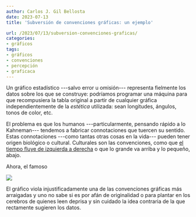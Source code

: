 ```yaml
---
author: Carlos J. Gil Bellosta
date: 2023-07-13
title: 'Subversión de convenciones gráficas: un ejemplo'

url: /2023/07/13/subversion-convenciones-graficas/
categories:
- gráficos
tags:
- gráficos
- convenciones
- percepción
- graficaca
---
```


Un gráfico estadístico ---salvo error u omisión--- representa fielmente los datos sobre los que se construye: podríamos programar una máquina para que recompusiera la tabla original a partir de cualquier gráfica independientemente de la _estética_ utilizada: sean longitudes, ángulos, tonos de color, etc.

El problema es que los humanos ---particularmente, pensando rápido a lo Kahneman--- tendemos a fabricar connotaciones que tuercen su sentido. Estas connotaciones ---como tantas otras cosas en la vida--- pueden tener origen biológico o cultural. Culturales son las convenciones, como que
[el tiempo fluye de izquierda a derecha](/2020/04/24/por-que-fluye-el-tiempo-de-izquierda-a-derecha/)
o que lo grande va arriba y lo pequeño, abajo.

Ahora, el famoso

![](/wp-uploads/2023/gun_deaths_florida.png#center)

El gráfico viola injustificadamente una de las convenciones gráficas más arraigadas y uno no sabe si es por afán de originalidad o para plantar en los cerebros de quienes leen deprisa y sin cuidado la idea contraria de la que rectamente sugieren los datos.